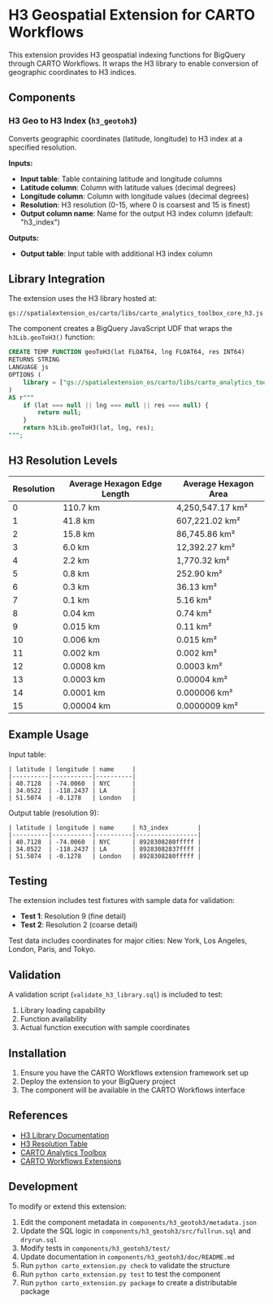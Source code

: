 # H3 Geospatial Extension for CARTO Workflows

This extension provides H3 geospatial indexing functions for BigQuery through CARTO Workflows. It wraps the H3 library to enable conversion of geographic coordinates to H3 indices.

## Components

### H3 Geo to H3 Index (`h3_geotoh3`)

Converts geographic coordinates (latitude, longitude) to H3 index at a specified resolution.

**Inputs:**
- **Input table**: Table containing latitude and longitude columns
- **Latitude column**: Column with latitude values (decimal degrees)
- **Longitude column**: Column with longitude values (decimal degrees)
- **Resolution**: H3 resolution (0-15, where 0 is coarsest and 15 is finest)
- **Output column name**: Name for the output H3 index column (default: "h3_index")

**Outputs:**
- **Output table**: Input table with additional H3 index column

## Library Integration

The extension uses the H3 library hosted at:
```
gs://spatialextension_os/carto/libs/carto_analytics_toolbox_core_h3.js
```

The component creates a BigQuery JavaScript UDF that wraps the `h3Lib.geoToH3()` function:

```sql
CREATE TEMP FUNCTION geoToH3(lat FLOAT64, lng FLOAT64, res INT64)
RETURNS STRING
LANGUAGE js
OPTIONS (
    library = ["gs://spatialextension_os/carto/libs/carto_analytics_toolbox_core_h3.js"]
)
AS r"""
    if (lat === null || lng === null || res === null) {
        return null;
    }
    return h3Lib.geoToH3(lat, lng, res);
""";
```

## H3 Resolution Levels

| Resolution | Average Hexagon Edge Length | Average Hexagon Area |
|------------|----------------------------|---------------------|
| 0          | 110.7 km                   | 4,250,547.17 km²    |
| 1          | 41.8 km                    | 607,221.02 km²      |
| 2          | 15.8 km                    | 86,745.86 km²       |
| 3          | 6.0 km                     | 12,392.27 km²       |
| 4          | 2.2 km                     | 1,770.32 km²        |
| 5          | 0.8 km                     | 252.90 km²          |
| 6          | 0.3 km                     | 36.13 km²           |
| 7          | 0.1 km                     | 5.16 km²            |
| 8          | 0.04 km                    | 0.74 km²            |
| 9          | 0.015 km                   | 0.11 km²            |
| 10         | 0.006 km                   | 0.015 km²           |
| 11         | 0.002 km                   | 0.002 km²           |
| 12         | 0.0008 km                  | 0.0003 km²          |
| 13         | 0.0003 km                  | 0.00004 km²         |
| 14         | 0.0001 km                  | 0.000006 km²        |
| 15         | 0.00004 km                 | 0.0000009 km²       |

## Example Usage

Input table:
```
| latitude | longitude | name     |
|----------|-----------|----------|
| 40.7128  | -74.0060  | NYC      |
| 34.0522  | -118.2437 | LA       |
| 51.5074  | -0.1278   | London   |
```

Output table (resolution 9):
```
| latitude | longitude | name     | h3_index        |
|----------|-----------|----------|-----------------|
| 40.7128  | -74.0060  | NYC      | 8928308280fffff |
| 34.0522  | -118.2437 | LA       | 89283082837ffff |
| 51.5074  | -0.1278   | London   | 8928308280fffff |
```

## Testing

The extension includes test fixtures with sample data for validation:

- **Test 1**: Resolution 9 (fine detail)
- **Test 2**: Resolution 2 (coarse detail)

Test data includes coordinates for major cities: New York, Los Angeles, London, Paris, and Tokyo.

## Validation

A validation script (`validate_h3_library.sql`) is included to test:
1. Library loading capability
2. Function availability
3. Actual function execution with sample coordinates

## Installation

1. Ensure you have the CARTO Workflows extension framework set up
2. Deploy the extension to your BigQuery project
3. The component will be available in the CARTO Workflows interface

## References

- [H3 Library Documentation](https://h3geo.org/)
- [H3 Resolution Table](https://h3geo.org/docs/core-library/restable/)
- [CARTO Analytics Toolbox](https://docs.carto.com/analytics-toolbox-bigquery/)
- [CARTO Workflows Extensions](https://docs.carto.com/carto-user-manual/workflows/extension-packages/)

## Development

To modify or extend this extension:

1. Edit the component metadata in `components/h3_geotoh3/metadata.json`
2. Update the SQL logic in `components/h3_geotoh3/src/fullrun.sql` and `dryrun.sql`
3. Modify tests in `components/h3_geotoh3/test/`
4. Update documentation in `components/h3_geotoh3/doc/README.md`
5. Run `python carto_extension.py check` to validate the structure
6. Run `python carto_extension.py test` to test the component
7. Run `python carto_extension.py package` to create a distributable package 